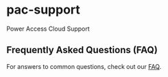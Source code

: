 # pac-support
Power Access Cloud Support

## Frequently Asked Questions (FAQ)
For answers to common questions, check out our [FAQ](./docs/FAQ.md).
